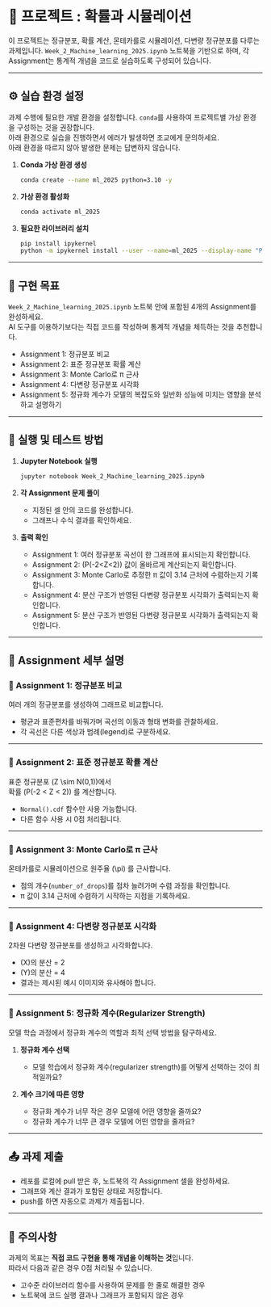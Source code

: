 # 📘 프로젝트 : 확률과 시뮬레이션

이 프로젝트는 정규분포, 확률 계산, 몬테카를로 시뮬레이션, 다변량 정규분포를 다루는 과제입니다. `Week_2_Machine_learning_2025.ipynb` 노트북을 기반으로 하며, 각 Assignment는 통계적 개념을 코드로 실습하도록 구성되어 있습니다.

---

## ⚙️ 실습 환경 설정

과제 수행에 필요한 개발 환경을 설정합니다. `conda`를 사용하여 프로젝트별 가상 환경을 구성하는 것을 권장합니다.  
아래 환경으로 실습을 진행하면서 에러가 발생하면 조교에게 문의하세요.  
아래 환경을 따르지 않아 발생한 문제는 답변하지 않습니다.

1. **Conda 가상 환경 생성**
    ```bash
    conda create --name ml_2025 python=3.10 -y
    ```

2. **가상 환경 활성화**
    ```bash
    conda activate ml_2025
    ```

3. **필요한 라이브러리 설치**
    ```bash
    pip install ipykernel
    python -m ipykernel install --user --name=ml_2025 --display-name "Python (ml_2025)"
    ```

---

## 🎯 구현 목표

`Week_2_Machine_learning_2025.ipynb` 노트북 안에 포함된 4개의 Assignment를 완성하세요.  
AI 도구를 이용하기보다는 직접 코드를 작성하며 통계적 개념을 체득하는 것을 추천합니다.

- Assignment 1: 정규분포 비교  
- Assignment 2: 표준 정규분포 확률 계산  
- Assignment 3: Monte Carlo로 π 근사  
- Assignment 4: 다변량 정규분포 시각화
- Assignment 5: 정규화 계수가 모델의 복잡도와 일반화 성능에 미치는 영향을 분석하고 설명하기

---

## 🚀 실행 및 테스트 방법

1. **Jupyter Notebook 실행**
    ```bash
    jupyter notebook Week_2_Machine_learning_2025.ipynb
    ```

2. **각 Assignment 문제 풀이**
    - 지정된 셀 안의 코드를 완성합니다.  
    - 그래프나 수식 결과를 확인하세요.  

3. **출력 확인**
    - Assignment 1: 여러 정규분포 곡선이 한 그래프에 표시되는지 확인합니다.  
    - Assignment 2: \(P(-2<Z<2)\) 값이 올바르게 계산되는지 확인합니다.  
    - Assignment 3: Monte Carlo로 추정한 π 값이 3.14 근처에 수렴하는지 기록합니다.
    - Assignment 4: 분산 구조가 반영된 다변량 정규분포 시각화가 출력되는지 확인합니다.  
    - Assignment 5: 분산 구조가 반영된 다변량 정규분포 시각화가 출력되는지 확인합니다.  

---

## 📂 Assignment 세부 설명

### 📝 Assignment 1: 정규분포 비교
여러 개의 정규분포를 생성하여 그래프로 비교합니다.  
- 평균과 표준편차를 바꿔가며 곡선의 이동과 형태 변화를 관찰하세요.  
- 각 곡선은 다른 색상과 범례(legend)로 구분하세요.  

---

### 📝 Assignment 2: 표준 정규분포 확률 계산
표준 정규분포 \(Z \sim N(0,1)\)에서  
확률 \(P(-2 < Z < 2)\) 를 계산합니다.  
- `Normal().cdf` 함수만 사용 가능합니다.  
- 다른 함수 사용 시 0점 처리됩니다.  

---

### 📝 Assignment 3: Monte Carlo로 π 근사
몬테카를로 시뮬레이션으로 원주율 \(\pi\) 를 근사합니다.  
- 점의 개수(`number_of_drops`)를 점차 늘려가며 수렴 과정을 확인합니다.  
- π 값이 3.14 근처에 수렴하기 시작하는 지점을 기록하세요.  

---

### 📝 Assignment 4: 다변량 정규분포 시각화
2차원 다변량 정규분포를 생성하고 시각화합니다.  
- \(X\)의 분산 = 2  
- \(Y\)의 분산 = 4  
- 결과는 제시된 예시 이미지와 유사해야 합니다.  

---

### 📝 Assignment 5: 정규화 계수(Regularizer Strength)

모델 학습 과정에서 정규화 계수의 역할과 최적 선택 방법을 탐구하세요.

1. **정규화 계수 선택**  
   - 모델 학습에서 정규화 계수(regularizer strength)를 어떻게 선택하는 것이 최적일까요?  

2. **계수 크기에 따른 영향**  
   - 정규화 계수가 너무 작은 경우 모델에 어떤 영향을 줄까요?  
   - 정규화 계수가 너무 큰 경우 모델에 어떤 영향을 줄까요?  
 
---

## 📤 과제 제출

- 레포를 로컬에 pull 받은 후, 노트북의 각 Assignment 셀을 완성하세요.  
- 그래프와 계산 결과가 포함된 상태로 저장합니다.  
- push를 하면 자동으로 과제가 제출됩니다.  

---

## 🚨 주의사항
과제의 목표는 **직접 코드 구현을 통해 개념을 이해하는 것**입니다.  
따라서 다음과 같은 경우 0점 처리될 수 있습니다.  

- 고수준 라이브러리 함수를 사용하여 문제를 한 줄로 해결한 경우  
- 노트북에 코드 실행 결과나 그래프가 포함되지 않은 경우  

